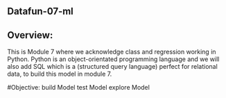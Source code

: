 ## Datafun-07-ml

##  Overview:
This is Module 7 where we acknowledge class and regression working in Python.  Python is an object-orientated programming language and we will also add SQL which is a (structured query language) perfect for relational data, to build this model in module 7. 

#Objective:
build   Model
test    Model
explore Model
